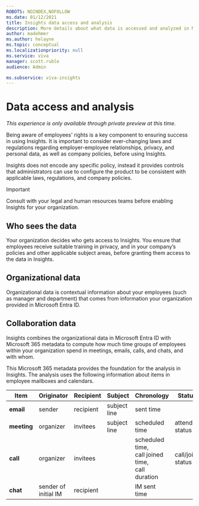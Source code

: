 ```yaml
---
ROBOTS: NOINDEX,NOFOLLOW
ms.date: 01/12/2021
title: Insights data access and analysis
description: More details about what data is accessed and analyzed in Microsoft Viva Insights
author: madehmer
ms.author: helayne
ms.topic: conceptual
ms.localizationpriority: null
ms.service: viva
manager: scott.ruble
audience: Admin

ms.subservice: viva-insights
---
```


# Data access and analysis

*This experience is only available through private preview at this time.*

Being aware of employees' rights is a key component to ensuring success in using Insights. It is important to consider ever-changing laws and regulations regarding employer-employee relationships, privacy, and personal data, as well as company policies, before using Insights.

Insights does not encode any specific policy, instead it provides controls that administrators can use to configure the product to be consistent with applicable laws, regulations, and company policies.

>[!Important]
> Consult with your legal and human resources teams before enabling Insights for your organization.

## Who sees the data

Your organization decides who gets access to Insights. You ensure that employees receive suitable training in privacy, and in your company’s policies and other applicable subject areas, before granting them access to the data in Insights.

## Organizational data

Organizational data is contextual information about your employees (such as manager and department) that comes from information your organization provided in Microsoft Entra ID.

## Collaboration data

Insights combines the organizational data in Microsoft Entra ID with Microsoft 365 metadata to compute how much time groups of employees within your organization spend in meetings, emails, calls, and chats, and with whom.

This Microsoft 365 metadata provides the foundation for the analysis in Insights. The analysis uses the following information about items in employee mailboxes and calendars.

 | Item | Originator | Recipient | Subject | Chronology | Status | Venue |
 | ---- | ---- | ---- | ---- | ---- | ---- | ---- |
 | **email** | sender | recipient | subject line | sent time |  |  |
 | **meeting** | organizer | invitees | subject line | scheduled time | attendee status | scheduled location |
 | **call** | organizer | invitees |  | scheduled time, <br>call joined time, <br>call duration | call/join status |  |
 | **chat** | sender of <br>initial IM | recipient |  | IM sent time |  |  |

